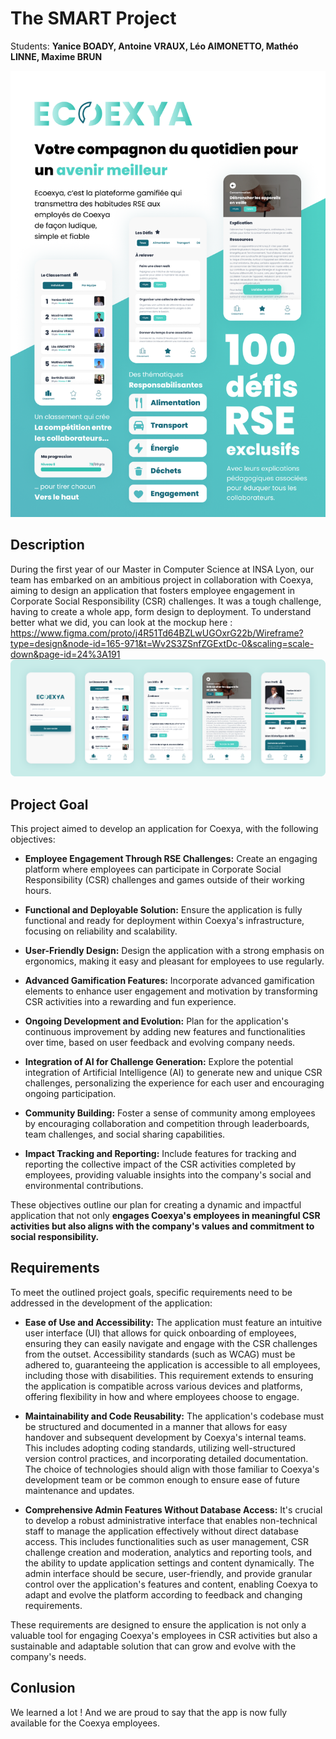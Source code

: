 # The SMART Project

Students: **Yanice BOADY, Antoine VRAUX, Léo AIMONETTO, Mathéo LINNE, Maxime BRUN**

![Summary of the project](./Poster.png)

## Description 

During the first year of our Master in Computer Science at INSA Lyon, our team has embarked on an ambitious project in collaboration with Coexya, aiming to design an application that fosters employee engagement in Corporate Social Responsibility (CSR) challenges. It was a tough challenge, having to create a whole app, form design to deployment.
To understand better what we did, you can look at the mockup here :
https://www.figma.com/proto/j4R51Td64BZLwUGOxrG22b/Wireframe?type=design&node-id=165-971&t=Wv2S3ZSnfZGExtDc-0&scaling=scale-down&page-id=24%3A191
![Mockups_app](./Mockups_Ecoexya.png)

## Project Goal
This project aimed to develop an application for Coexya, with the following objectives:

- **Employee Engagement Through RSE Challenges:** Create an engaging platform where employees can participate in Corporate Social Responsibility (CSR) challenges and games outside of their working hours.

- **Functional and Deployable Solution:** Ensure the application is fully functional and ready for deployment within Coexya's infrastructure, focusing on reliability and scalability.

- **User-Friendly Design:** Design the application with a strong emphasis on ergonomics, making it easy and pleasant for employees to use regularly.

- **Advanced Gamification Features:** Incorporate advanced gamification elements to enhance user engagement and motivation by transforming CSR activities into a rewarding and fun experience.

- **Ongoing Development and Evolution:** Plan for the application's continuous improvement by adding new features and functionalities over time, based on user feedback and evolving company needs.

- **Integration of AI for Challenge Generation:** Explore the potential integration of Artificial Intelligence (AI) to generate new and unique CSR challenges, personalizing the experience for each user and encouraging ongoing participation.

- **Community Building:** Foster a sense of community among employees by encouraging collaboration and competition through leaderboards, team challenges, and social sharing capabilities.

- **Impact Tracking and Reporting:** Include features for tracking and reporting the collective impact of the CSR activities completed by employees, providing valuable insights into the company's social and environmental contributions.

These objectives outline our plan for creating a dynamic and impactful application that not only **engages Coexya's employees in meaningful CSR activities but also aligns with the company's values and commitment to social responsibility.**
## Requirements

To meet the outlined project goals, specific requirements need to be addressed in the development of the application:

- **Ease of Use and Accessibility:** The application must feature an intuitive user interface (UI) that allows for quick onboarding of employees, ensuring they can easily navigate and engage with the CSR challenges from the outset. Accessibility standards (such as WCAG) must be adhered to, guaranteeing the application is accessible to all employees, including those with disabilities. This requirement extends to ensuring the application is compatible across various devices and platforms, offering flexibility in how and where employees choose to engage.

- **Maintainability and Code Reusability:** The application's codebase must be structured and documented in a manner that allows for easy handover and subsequent development by Coexya's internal teams. This includes adopting coding standards, utilizing well-structured version control practices, and incorporating detailed documentation. The choice of technologies should align with those familiar to Coexya's development team or be common enough to ensure ease of future maintenance and updates.

- **Comprehensive Admin Features Without Database Access:** It's crucial to develop a robust administrative interface that enables non-technical staff to manage the application effectively without direct database access. This includes functionalities such as user management, CSR challenge creation and moderation, analytics and reporting tools, and the ability to update application settings and content dynamically. The admin interface should be secure, user-friendly, and provide granular control over the application's features and content, enabling Coexya to adapt and evolve the platform according to feedback and changing requirements.

These requirements are designed to ensure the application is not only a valuable tool for engaging Coexya's employees in CSR activities but also a sustainable and adaptable solution that can grow and evolve with the company's needs.
## Conlusion

We learned a lot ! And we are proud to say that the app is now fully available for the Coexya employees.
